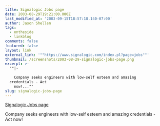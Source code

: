 ```yaml
---
title: Signalogic Jobs page
date: 2003-08-29T19:21:00.000Z
last_modified_at: '2003-09-15T18:57:18.140-07:00'
author: Jason Shellen
tags:
  - ontheside
  - linkblog
comments: false
featured: false
layout: link
external_link: '""https://www.signalogic.com/index.pl?page=jobs""'
thumbnail: /screenshots/2003-08-29-signalogic-jobs-page.png
excerpt: >-
  ""|-
  
    Company seeks engineers with low-self esteem and amazing
  credentials - Act
    now!...""
slug: signalogic-jobs-page
---
```


[Signalogic Jobs page](https://www.signalogic.com/index.pl?page=jobs)

Company seeks engineers with low-self esteem and amazing credentials - Act now!
